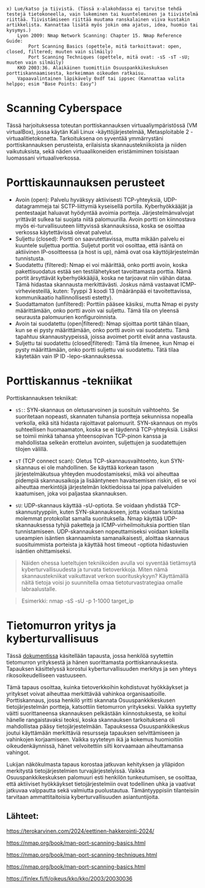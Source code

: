 


    x) Lue/katso ja tiivistä. (Tässä x-alakohdassa ei tarvitse tehdä testejä tietokoneella, vain lukeminen tai kuunteleminen ja tiivistelmä riittää. Tiivistämiseen riittää muutama ranskalainen viiva kustakin artikkelista. Kannattaa lisätä myös jokin oma ajatus, idea, huomio tai kysymys.)
        Lyon 2009: Nmap Network Scanning: Chapter 15. Nmap Reference Guide:
            Port Scanning Basics (opettele, mitä tarkoittavat: open, closed, filtered; muuten vain silmäily)
            Port Scanning Techniques (opettele, mitä ovat: -sS -sT -sU; muuten vain silmäily)
        KKO 2003:36. Alaikäinen tuomittiin Osuuspankkikeskuksen porttiskannaamisesta, korkeimman oikeuden ratkaisu.
        Vapaavalintainen läpikävely 0xdf tai ippsec (Kannattaa valita helppo; esim "Base Points: Easy")






# Scanning Cyberspace



Tässä harjoituksessa toteutan porttiskannauksen virtuaaliympäristössä (VM virtualBox), jossa käytän Kali Linux -käyttöjärjestelmää, Metasploitable 2 -virtuaalitietokonetta. Tarkoituksena on syventää ymmärrystäni porttiskannauksen perusteista, erilaisista skannaustekniikoista ja niiden vaikutuksista, sekä näden virtuaalikoneiden eristämiminen toisistaan luomassani virtuaaliverkossa.





# Porttiskaunnauksen perusteet

- Avoin (open):
 Palvelu hyväksyy aktiivisesti TCP-yhteyksiä, UDP-datagrammeja tai SCTP-liittymiä kyseisellä portilla. Kyberhyökkääjät ja pentestaajat haluavat hyödyntää avoimia portteja. Järjestelmänvalvojat yrittävät sulkea tai suojata niitä palomuurilla. Avoin portti on kiinnostava myös ei-turvallisuuteen liittyvissä skannauksissa, koska se osoittaa verkossa käytettävissä olevat palvelut.
- Suljettu (closed):
 Portti on saavutettavissa, mutta mikään palvelu ei kuuntele suljettua porttia. Suljetut portit voi osoittaa, että isäntä on aktiivinen IP-osoitteessa (a host is up), nämä ovat osa käyttöjärjestelmän tunnistusta.
- Suodatettu (filtered): 
Nmap ei voi määrittää, onko portti avoin, koska pakettisuodatus estää sen testilähetykset tavoittamasta porttia.  Nämä portit ärsyttävät kyberhyökkääjiä, koska ne tarjoavat niin vähän dataa. Tämä hidastaa skannausta merkittävästi. Joskus nämä vastaavat ICMP-virheviesteillä, kuten: Tyyppi 3 koodi 13 (määränpää ei tavoitettavissa, kommunikaatio hallinnollisesti estetty).
- Suodattamaton (unfiltered):
 Porttiin pääsee käsiksi, mutta Nmap ei pysty määrittämään, onko portti avoin vai suljettu. Tämä tila on yleensä seurausta palomuurien konfiguroinnista.
- Avoin tai suodatettu (open|filtered): 
Nmap sijoittaa portit tähän tilaan, kun se ei pysty määrittämään, onko portti avoin vai suodatettu. Tämä tapahtuu skannaustyypeissä, joissa avoimet portit eivät anna vastausta.
- Suljettu tai suodatettu (closed|filtered): 
Tämä tila ilmenee, kun Nmap ei pysty määrittämään, onko portti suljettu vai suodatettu. Tätä tilaa käytetään vain IP ID -lepo-skannauksessa.

# Porttiskannus -tekniikat


Porttiskannauksen tekniikat:

- `sS:`:
SYN-skannaus on oletusarvoinen ja suosituin vaihtoehto. Se suoritetaan nopeasti, skannaten tuhansia portteja sekunnissa nopealla verkolla, eikä sitä hidasta rajoittavat palomuurit. SYN-skannaus on myös suhteellisen huomaamaton, koska se ei täydennä TCP-yhteyksiä. Lisäksi se toimii minkä tahansa yhteensopivan TCP-pinon kanssa ja mahdollistaa selkeän erottelun avointen, suljettujen ja suodatettujen tilojen välillä.

- `sT` (TCP connect scan): Oletus TCP-skannausvaihtoehto, kun SYN-skannaus ei ole mahdollinen. Se käyttää korkean tason järjestelmäkutsua yhteyden muodostamiseksi, mikä voi aiheuttaa pidempiä skannausaikoja ja lisääntyneen havaitsemisen riskin, eli se voi aiheuttaa merkintöjä järjestelmän lokitiedoissa tai jopa palveluiden kaatumisen, joka voi paljastaa skannauksen.

- `sU`: UDP-skannaus käyttää -sU-optiota. Se voidaan yhdistää TCP-skannustyyppiin, kuten SYN-skannaukseen, jotta voidaan tarkistaa molemmat protokollat samalla suorituksella. Nmap käyttää UDP-skannauksessa tyhjiä paketteja ja ICMP-virheilmoituksia porttien tilan tunnistamiseen. UDP-skannauksen nopeuttamiseksi voidaan kokeilla useampien isäntien skannaamista samanaikaisesti, aloittaa skannaus suosituimmista porteista ja käyttää host timeout -optiota hidastuvien isäntien ohittamiseksi.

> Näiden ohessa lueteltujen tekniikoiden avulla voi syventää tietämsytä kyberturvallisuudesta ja turvata tietoverkkoja. Miten nämä skannaustekniikat vaikuttavat verkon suorituskykyyn? Käyttämällä näitä tietoja voisi jo suunnitella omaa tietoturvastrategiaa omalle labraalustalle.

> Esimerkki: nmap -sS -sU -p 1-1000 target_ip


# Tietomurron yritys ja kyberturvallisuus

Tässä [dokumentissa](https://finlex.fi/fi/oikeus/kko/kko/2003/20030036) käsitellään tapausta, jossa henkilöä syytettiin tietomurron yrityksestä ja hänen suorittamasta porttiskannauksesta. Tapauksen käsittelyssä korostui kyberturvallisuuden merkitys ja sen yhteys rikosoikeudelliseen vastuuseen.

Tämä tapaus osoittaa, kuinka tietoverkkoihin kohdistuvat hyökkäykset ja yritykset voivat aiheuttaa merkittävää vahinkoa organisaatioille. Porttiskannaus, jossa henkilö yritti skannata Osuuspankkikeskusen tietojärjestelmän portteja, katsottiin tietomurron yritykseksi. Vaikka syytetty väitti suorittaneensa skannauksen pelkästään kiinnostuksesta, se koitui hänelle rangaistavaksi teoksi, koska skannauksen tarkoituksena oli mahdollistaa pääsy tietojärjestelmään. Tapauksessa Osuuspankkikeskus joutui käyttämään merkittäviä resursseja tapauksen selvittämiseen ja vahinkojen korjaamiseen. Vaikka syyteteyn ikä ja kokemus huomioitiin oikeudenkäynnissä, hänet velvoitettiin silti korvaamaan aiheuttamansa vahingot.

Lukijan näkökulmasta tapaus korostaa jatkuvan kehityksen ja ylläpidon merkitystä tietojärjestelmien turvajärjestelyissä. Vaikka Osuuspankkikeskuksen palomuuri esti henkilön tunkeutumisen, se osoittaa, että aktiiviset hyökkäykset tietojärjestelmiin ovat todellinen uhka ja vaativat jatkuvaa valppautta sekä valmiutta puolustautua. Tämäntyyppisiin tilanteisiin tarvitaan ammattitaitoisia kyberturvallisuuden asiantuntijoita.

















## Lähteet:

https://terokarvinen.com/2024/eettinen-hakkerointi-2024/

https://nmap.org/book/man-port-scanning-basics.html

https://nmap.org/book/man-port-scanning-techniques.html

https://nmap.org/book/man-port-scanning-basics.html

https://finlex.fi/fi/oikeus/kko/kko/2003/20030036
